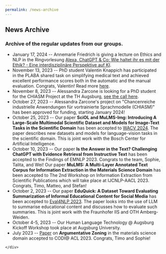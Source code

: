 ```yaml
---
permalink: /news-archive
---
```


<section id="news" class="bg-light-gray">
    <div class="container">
        <div class="row">
            <div class="col-lg-12 text-center">
                <h2 class="section-heading">News Archive</h2>
                <h3 class="section-subheading text-muted">Archive of the regular updates from our groups.</h3>
            </div>
        </div>
        <ul>
        <li>January 17, 2024 -- Annemarie Friedrich is giving a lecture on Ethics and NLP in the Ringvorlesung <a href="https://www.uni-augsburg.de/de/fakultaet/fai/informatik/studium/ringvorlesung-ki-ethik/">Alexa, ChatGPT & Co: Wie haltet ihr es mit der Ethik? - Eine interdisziplinäre Perspektive auf KI</a>. </li>
        <li>November 13, 2023 -- PhD student Valentin Knappich has participated in the PLABA shared task on simplifying medical text and achieved excellent performance scores both in the automatic and the manual evaluation. Congrats, Valentin! Read more <a href="https://arxiv.org/abs/2311.01907">here</a>.</li>
   <li>November 8, 2023 -- Alessandra Zarcone is looking for a PhD student for the CHIASM Project at the TH Augsburg, <a href="https://karriere.hs-augsburg.de/Wissenschaftlicher-Mitarbeiterin-mwd-mit-Promotionsziel-de-j786.html">see the call here</a>.</li>
   <li>October 27, 2023 -- Alessandra Zarcone's project on "Chancenreiche industrielle Anwendungen für vortrainierte Sprachmodelle (CHIASM)" has been approved for funding, starting January 2024!</li>
   <li>October 25, 2023 -- Our paper <strong>SciOL and MuLMS-Img: Introducing A Large-Scale Multimodal Scientific Dataset and Models for Image-Text Tasks in the Scientific Domain</strong> has been accepted to <a href="https://wacv2024.thecvf.com/">WACV 2024</a>. The paper describes new datasets and models for language-vision tasks in the scientific domain.
    This is joint work with the Bosch Center for Artificial Intelligence.</li>
    <li>October 10, 2023 -- Our paper <strong>Is the Answer in the Text? Challenging ChatGPT with Evidence Retrieval from Instructive Text</strong> has been accepted to the Findings of EMNLP 2023. Congrats to the team, Sophie, Talita, and Wei!
        Our paper <strong>MuLMS: A Multi-Layer Annotated Text Corpus for Information Extraction in the Materials Science Domain</strong> has been accepted to The 2nd Workshop on Information Extraction from Scientific Publications which will take place at IJCNLP-AACL 2023.
        Congrats, Timo, Matteo, and Stefan!
    <li>October 2, 2023 -- Our paper <strong>EduQuick: A Dataset Toward Evaluating Summarization of Informal Educational Content for Social Media</strong> has been accepted to <a href="https://eval4nlp.github.io/2023/index.html">Eval4NLP 2023</a>. The paper looks into the use of LLM to summarise educational content and discusses how to evaluate such summaries.
    This is joint work with the Fraunhofer IIS and OTH Amberg-Weiden.</li>
    </li>
    <li>October 4-5, 2023 -- Our Human Language Technology @ Augsburg Kickoff Workshop took place at Augsburg University.</li>
    <li>July 2023 -- <a href="https://aclanthology.org/2023.codi-1.1/">Paper</a> on <strong>Argumentative Zoning</strong>
     in the materials science domain accepted to CODI@ ACL 2023. Congrats, Timo and Sophie!</li>
</ul>

    </div>
</section>
